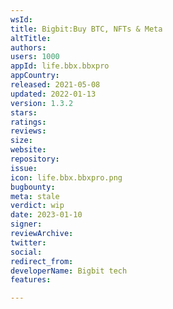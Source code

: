 ```yaml
---
wsId: 
title: Bigbit:Buy BTC, NFTs & Meta
altTitle: 
authors: 
users: 1000
appId: life.bbx.bbxpro
appCountry: 
released: 2021-05-08
updated: 2022-01-13
version: 1.3.2
stars: 
ratings: 
reviews: 
size: 
website: 
repository: 
issue: 
icon: life.bbx.bbxpro.png
bugbounty: 
meta: stale
verdict: wip
date: 2023-01-10
signer: 
reviewArchive: 
twitter: 
social: 
redirect_from: 
developerName: Bigbit tech
features: 

---
```


